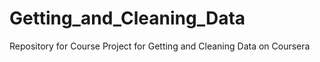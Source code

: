 Getting_and_Cleaning_Data
=========================

Repository for Course Project for Getting and Cleaning Data on Coursera
